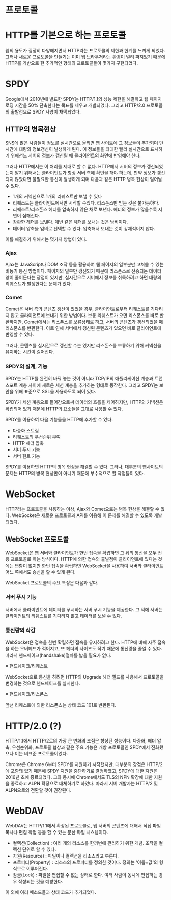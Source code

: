 # 프로토콜

# HTTP를 기본으로 하는 프로토콜

웹의 용도가 굉장히 다양해지면서 HTTP라는 프로토콜의 제한과 한계를 느끼게 되었다. 그러나 새로운 프로토콜을 만들기는 이미 웹 브라우저라는 환경이 널리 퍼져있기 때문에 HTTP를 기반으로 한 추가적인 형태의 프로토콜들이 몇가지 구현되었다.



# SPDY

Google에서 2010년에 발표한 SPDY는 HTTP/1.1의 성능 제한을 해결하고 웹 페이지 로딩 시간을 50% 단축한다는 목표를 세우고 개발되었다. 그리고 HTTP/2.0 프로토콜의 출발점으로 SPDY 사양이 채택되었다. 



## HTTP의 병목현상

SNS에 많은 사람들이 정보를 실시간으로 올리면 웹 사이트에 그 정보들이 추가되며 단시간에 대량의 정보갱신이 발생하게 된다. 이 정보들을 최대한 빨리 실시간으로 표시하기 위해선느 서버의 정보가 갱신될 때 클라이언트의 화면에 반영해야 한다. 

그러나 HTTP에서는 이 처리를 제대로 할 수 없다. HTTP에서 서버의 정보가 갱신되었는지 알기 위해서는 클라이언트가 항상 서버 측에 확인을 해야 하는데, 만약 정보가 갱신되지 않았다면 불필요한 통신이 발생하게 되며 다음과 같은 HTTP 병목 현상이 일어날 수 있다.

- 1개의 커넥션으로 1개의 리퀘스트만 보낼 수 있다
- 리퀘스트는 클라이언트에서만 시작할 수있다. 리스폰스만 받는 것은 불가능하다.
- 리퀘스트/리스폰스 헤더를 압축하지 않은 채로 보낸다. 헤더의 정보가 많을수록 지연이 심해진다.
- 장황한 헤더를 보낸다. 매번 같은 헤더를 보내는 것은 낭비이다.
- 데이터 압축을 임의로 선택할 수 있다. 압축해서 보내는 것이 강제적이지 않다.

이를 해결하기 위해서는 몇가지 방법이 있다.



### Ajax

Ajax는 JavaScript나 DOM 조작 등을 활용하여 웹 페이지의 일부분만 고쳐쓸 수 있는 비동기 통신 방법이다. 페이지의 일부만 갱신되기 때문에 리스폰스로 전송되는 데이터 양이 줄어든다는 장점이 있지만, 실시간으로 서버에서 정보를 취득하려고 하면 대량의 리퀘스트가 발생한다는 문제가 있다.



### Comet

Comet은 서버 측의 콘텐츠 갱신이 있었을 경우, 클라이언트로부터 리퀘스트를 기다리지 않고 클라이언트에 보내기 위한 방법이다. 보통 리퀘스트가 오면 리스폰스를 바로 반환하지만, Comet에서는 리스폰스를 보류상태로 하고, 서버의 콘텐츠가 갱신되었을 때 리스폰스를 반환한다. 이로 인해 서버에서 갱신된 콘텐츠가 있으면 바로 클라이언트에 반영할 수 있다.

그러나, 콘텐츠를 실시간으로 갱신할 수는 있지만 리스폰스를 보류하기 위해 커넥션을 유지하는 시간이 길어진다.



### SPDY의 설계, 기능

SPDY는 HTTP를 완전히 바꿔 놓는 것이 아니라 TCP/IP의 애플리케이션 계층과 트랜스포트 계층 사이에 새로운 세션 계층을 추가하는 형태로 동작한다. 그리고 SPDY는 보안을 위해 표준으로 SSL을 사용하도록 되어 있다. 

SPDY가 세션 계층으로 들어감으로써 데이터의 흐름을 제어하지만, HTTP의 커넥션은 확립되어 있기 때문에 HTTP의 요소들을 그대로 사용할 수 있다.

SPDY를 이용하여 다음 기능들을 HTTP에 추가할 수 있다.

- 다중화 스트림
- 리퀘스트의 우선순위 부여
- HTTP 헤더 압축
- 서버 푸시 기능
- 서버 힌트 기능

SPDY를 이용하면 HTTP의 병목 현상을 해결할 수 있다. 그러나, 대부분의 웹사이트의 문제는 HTTP의 병목 현상만이 아니기 때문에 부수적으로 할 작업들이 있다.



# WebSocket

HTTP라는 프로토콜을 사용하는 이상, Ajax와 Comet으로는 병목 현상을 해결할 수 없다. WebSocket은 새로운 프로토콜과 API를 이용해 이 문제를 해결할 수 있도록 개발되었다.



## WebSocket 프로토콜

WebSocket은 웹 서버와 클라이언트가 한번 접속을 확립하면 그 뒤의 통신을 모두 전용 프로토콜로 하는 방식이다. HTTP에 의한 접속의 출발점이 클라이언트에 있다는 것에는 변함이 없지만 한번 접속을 확립하면  WebSocket을 사용하여 서버와 클라이언트 어느 쪽에서도 송신을 할 수 있게 된다.

WebSocket 프로토콜의 주요 특징은 다음과 같다.



### 서버 푸시 기능

서버에서 클라이언트에 데이터를 푸시하는 서버 푸시 기능을 제공한다. 그 덕에 서버는 클라이언트의 리퀘스트를 기다리지 않고 데이터를 보낼 수 있다.



### 통신량의 삭감

WebSocket은 접속을 한번 확립하면 접속을 유지하려고 한다. HTTP에 비해 자주 접속을 하는 오버헤드가 적어지고, 또 헤더의 사이즈도 작기 때문에 통신량을 줄일 수 있다. 따라서 핸드쉐이크(handshake)절차를 밟을 필요가 없다.

※ 핸드쉐이크/리퀘스트

WebSocket으로 통신을 하려면 HTTP의 Upgrade 헤더 필드를 사용해서 프로토콜을 변경하는 것으로 핸드쉐이크를 실시한다.

※ 핸드쉐이크/리스폰스

앞선 리퀘스트에 의한 리스폰스는 상태 코드 101로 반환된다.



# HTTP/2.0 (?)

HTTP/1.1에서 HTTP/2로의 가장 큰 변화의 초점은 향상된 성능이다. 다중화, 헤더 압축, 우선순위화, 프로토콜 협상과 같은 주요 기능은 개방 프로토콜인 SPDY에서 진화했으나 이는 비표준 프로토콜이었다. 

Chrome은 Chrome 6부터 SPDY를 지원하기 시작했지만, 대부분의 장점은 HTTP/2에 포함돼 있기 때문에 SPDY 지원을 중단하기로 결정하였고,  SPDY에 대한 지원은 2016년 초에 종료되었다. 그와 동시에 Chrome에서도 TLS의 NPN 확장에 대한 지원을 종료하고 ALPN 확장으로 대체하기로 하였다. 따라서 서버 개발자는 HTTP/2 및 ALPN으로의 전환할 것이 권장된다.



# WebDAV

WebDAV는 HTTP/1.1에서 확장된 프로토콜로, 웹 서버의 콘텐츠에 대해서 직접 파일 복사나 편집 작업 등을 할 수 있는 분산 파일 시스템이다. 

- 컬렉션(Collection) : 여러 개의 리소스를 한꺼번에 관리하기 위한 개념. 조작을 컬렉션 단위로 할 수 있다.
- 자원(Resource) : 파일이나 컬렉션을 리소스라고 부른다.
- 프로퍼티(Property) : 리소스의 프로퍼티를 정의한 것이다. 정의는 '이름=값'의 형식으로 이루어진다.
- 잠금(Lock) : 파일을 편집할 수 없는 상태로 한다. 여러 사람이 동시에 편집하는 경우 작성되는 것을 예방한다.

이 외에 여러 메소드들과 상태 코드가 추가되었다.